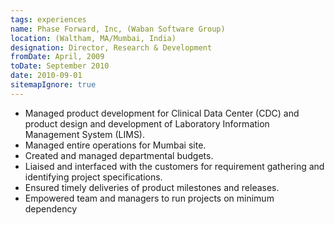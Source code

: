 ```yaml
---
tags: experiences
name: Phase Forward, Inc, (Waban Software Group)
location: (Waltham, MA/Mumbai, India)
designation: Director, Research & Development 
fromDate: April, 2009
toDate: September 2010
date: 2010-09-01
sitemapIgnore: true
---
```


* Managed product development for Clinical Data Center (CDC) and product design and development of Laboratory Information Management System (LIMS).
* Managed entire operations for Mumbai site.
* Created and managed departmental budgets.
* Liaised and interfaced with the customers for requirement gathering and identifying project specifications.
* Ensured timely deliveries of product milestones and releases.
* Empowered team and managers to run projects on minimum dependency
